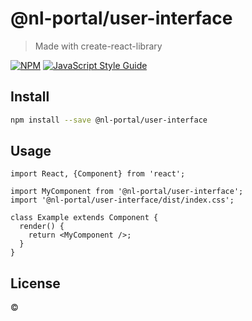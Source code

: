 # @nl-portal/user-interface

> Made with create-react-library

[![NPM](https://img.shields.io/npm/v/@nl-portal/user-interface.svg)](https://www.npmjs.com/package/@nl-portal/user-interface)
[![JavaScript Style Guide](https://img.shields.io/badge/code_style-standard-brightgreen.svg)](https://standardjs.com)

## Install

```bash
npm install --save @nl-portal/user-interface
```

## Usage

```tsx
import React, {Component} from 'react';

import MyComponent from '@nl-portal/user-interface';
import '@nl-portal/user-interface/dist/index.css';

class Example extends Component {
  render() {
    return <MyComponent />;
  }
}
```

## License

© [](https://github.com/)
